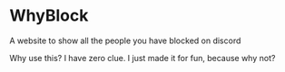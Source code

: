 # WhyBlock
 A website to show all the people you have blocked on discord

Why use this? I have zero clue. I just made it for fun, because why not?